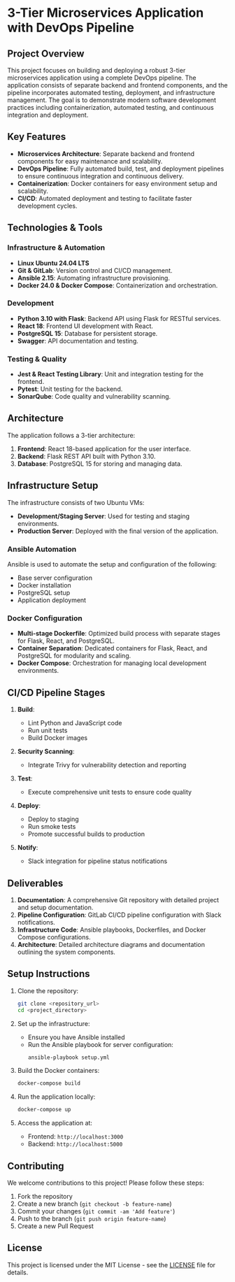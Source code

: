 
# **3-Tier Microservices Application with DevOps Pipeline**

## **Project Overview**
This project focuses on building and deploying a robust 3-tier microservices application using a complete DevOps pipeline. The application consists of separate backend and frontend components, and the pipeline incorporates automated testing, deployment, and infrastructure management. The goal is to demonstrate modern software development practices including containerization, automated testing, and continuous integration and deployment.

## **Key Features**
- **Microservices Architecture**: Separate backend and frontend components for easy maintenance and scalability.
- **DevOps Pipeline**: Fully automated build, test, and deployment pipelines to ensure continuous integration and continuous delivery.
- **Containerization**: Docker containers for easy environment setup and scalability.
- **CI/CD**: Automated deployment and testing to facilitate faster development cycles.

## **Technologies & Tools**
### **Infrastructure & Automation**
- **Linux Ubuntu 24.04 LTS**
- **Git & GitLab**: Version control and CI/CD management.
- **Ansible 2.15**: Automating infrastructure provisioning.
- **Docker 24.0 & Docker Compose**: Containerization and orchestration.

### **Development**
- **Python 3.10 with Flask**: Backend API using Flask for RESTful services.
- **React 18**: Frontend UI development with React.
- **PostgreSQL 15**: Database for persistent storage.
- **Swagger**: API documentation and testing.

### **Testing & Quality**
- **Jest & React Testing Library**: Unit and integration testing for the frontend.
- **Pytest**: Unit testing for the backend.
- **SonarQube**: Code quality and vulnerability scanning.

## **Architecture**
The application follows a 3-tier architecture:
1. **Frontend**: React 18-based application for the user interface.
2. **Backend**: Flask REST API built with Python 3.10.
3. **Database**: PostgreSQL 15 for storing and managing data.

## **Infrastructure Setup**
The infrastructure consists of two Ubuntu VMs:
- **Development/Staging Server**: Used for testing and staging environments.
- **Production Server**: Deployed with the final version of the application.

### **Ansible Automation**
Ansible is used to automate the setup and configuration of the following:
- Base server configuration
- Docker installation
- PostgreSQL setup
- Application deployment

### **Docker Configuration**
- **Multi-stage Dockerfile**: Optimized build process with separate stages for Flask, React, and PostgreSQL.
- **Container Separation**: Dedicated containers for Flask, React, and PostgreSQL for modularity and scaling.
- **Docker Compose**: Orchestration for managing local development environments.

## **CI/CD Pipeline Stages**
1. **Build**:
   - Lint Python and JavaScript code
   - Run unit tests
   - Build Docker images

2. **Security Scanning**:
   - Integrate Trivy for vulnerability detection and reporting

3. **Test**:
   - Execute comprehensive unit tests to ensure code quality

4. **Deploy**:
   - Deploy to staging
   - Run smoke tests
   - Promote successful builds to production

5. **Notify**:
   - Slack integration for pipeline status notifications

## **Deliverables**
1. **Documentation**: A comprehensive Git repository with detailed project and setup documentation.
2. **Pipeline Configuration**: GitLab CI/CD pipeline configuration with Slack notifications.
3. **Infrastructure Code**: Ansible playbooks, Dockerfiles, and Docker Compose configurations.
4. **Architecture**: Detailed architecture diagrams and documentation outlining the system components.

## **Setup Instructions**
1. Clone the repository:
   ```bash
   git clone <repository_url>
   cd <project_directory>
   ```

2. Set up the infrastructure:
   - Ensure you have Ansible installed
   - Run the Ansible playbook for server configuration:
     ```bash
     ansible-playbook setup.yml
     ```

3. Build the Docker containers:
   ```bash
   docker-compose build
   ```

4. Run the application locally:
   ```bash
   docker-compose up
   ```

5. Access the application at:
   - Frontend: `http://localhost:3000`
   - Backend: `http://localhost:5000`

## **Contributing**
We welcome contributions to this project! Please follow these steps:
1. Fork the repository
2. Create a new branch (`git checkout -b feature-name`)
3. Commit your changes (`git commit -am 'Add feature'`)
4. Push to the branch (`git push origin feature-name`)
5. Create a new Pull Request

## **License**
This project is licensed under the MIT License - see the [LICENSE](LICENSE) file for details.
